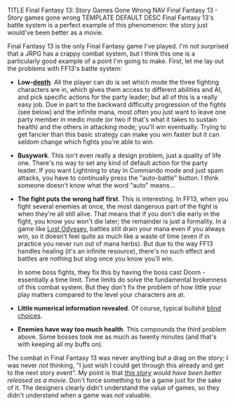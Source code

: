 TITLE Final Fantasy 13: Story Games Gone Wrong
NAV Final Fantasy 13 - Story games gone wrong
TEMPLATE DEFAULT
DESC Final Fantasy 13's battle system is a perfect example of this phenomenon: the story just would've been better as a movie.

Final Fantasy 13 is the only Final Fantasy game I've played. I'm not surprised that a JRPG has a crappy combat system, but I think this one is a particularly good example of a point I'm going to make. First, let me lay out the problems with FF13's battle system:

* **Low-[depth](depth)**. All the player can do is set which mode the three fighting characters are in, which gives them access to different abilities and AI, and pick specific actions for the party leader; but all of this is a really easy job. Due in part to the backward difficulty progression of the fights (see below) and the infinite mana, most often you just want to leave one party member in medic mode (or two if that's what it takes to sustain health) and the others in attacking mode; you'll win eventually. Trying to get fancier than this basic strategy can make you win faster but it can seldom change which fights you're able to win.

* **Busywork**. This isn't even really a design problem, just a quality of life one. There's no way to set any kind of default action for the party leader. If you want Lightning to stay in Commando mode and just spam attacks, you have to continually press the "auto-battle" button. I think someone doesn't know what the word "auto" means...

* **The fight puts the wrong half first**. This is interesting. In FF13, when you fight several enemies at once, the most dangerous part of the fight is when they're all still alive. That means that if you don't die early in the fight, you know you won't die later; the remainder is just a formality. In a game like [Lost Odyssey](/reviews/lost_odyssey), battles still drain your mana even if you always win, so it doesn't feel quite as much like a waste of time (even if in practice you never run out of mana herbs). But due to the way FF13 handles healing (it's an infinite resource), there's no such effect and battles are nothing but slog once you know you'll win.

	In some boss fights, they fix this by having the boss cast Doom - essentially a time limit. Time limits do solve the fundamental brokenness of this combat system. But they don't fix the problem of how little your play matters compared to the level your characters are at.

* **Little numerical information revealed**. Of course, typical bullshit [blind choices](trial_and_error).

* **Enemies have way too much health**. This compounds the third problem above. Some bosses took me as much as twenty minutes (and that's with keeping all my buffs on).

The combat in Final Fantasy 13 was never anything but a drag on the story; I was never *not* thinking, "I just wish I could get through this already and get to the next story event". My point is that *[this story](/reviews/ff13) would have been better released as a movie*. Don't force something to be a game just for the sake of it. The designers clearly didn't understand the value of games, so they didn't understand when a game was *not* valuable.
